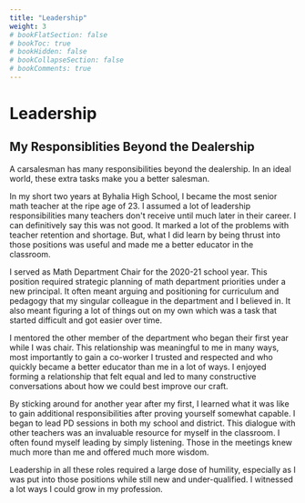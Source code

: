 ```yaml
---
title: "Leadership"
weight: 3
# bookFlatSection: false
# bookToc: true
# bookHidden: false
# bookCollapseSection: false
# bookComments: true
---
```

# Leadership

## My Responsiblities Beyond the Dealership

A carsalesman has many responsibilities beyond the dealership. In an ideal world, these extra tasks make you a better salesman.

In my short two years at Byhalia High School, I became the most senior math teacher at the ripe age of 23. I assumed a lot of leadership responsibilities many teachers don't receive until much later in their career. I can definitively say this was not good. It marked a lot of the problems with teacher retention and shortage. But, what I did learn by being thrust into those positions was useful and made me a better educator in the classroom.

I served as Math Department Chair for the 2020-21 school year. This position required strategic planning of math department priorities under a new principal. It often meant arguing and positioning for curriculum and pedagogy that my singular colleague in the department and I believed in. It also meant figuring a lot of things out on my own which was a task that started difficult and got easier over time.

I mentored the other member of the department who began their first year while I was chair. This relationship was meaningful to me in many ways, most importantly to gain a co-worker I trusted and respected and who quickly became a better educator than me in a lot of ways. I enjoyed forming a relationship that felt equal and led to many constructive conversations about how we could best improve our craft.

By sticking around for another year after my first, I learned what it was like to gain additional responsibilities after proving yourself somewhat capable. I began to lead PD sessions in both my school and district. This dialogue with other teachers was an invaluable resource for myself in the classroom. I often found myself leading by simply listening. Those in the meetings knew much more than me and offered much more wisdom.

Leadership in all these roles required a large dose of humility, especially as I was put into those positions while still new and under-qualified. I witnessed a lot ways I could grow in my profession.

